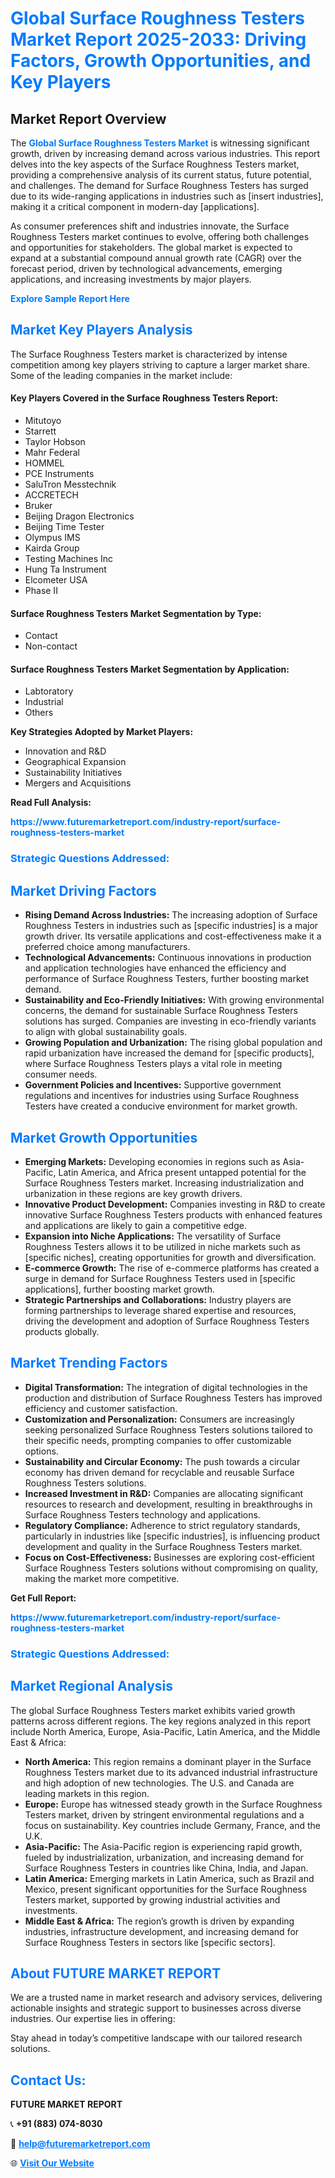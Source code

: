 <h1 style="color: #007BFF;">Global Surface Roughness Testers Market Report 2025-2033: Driving Factors, Growth Opportunities, and Key Players</h1>

<section id="overview">
<h2>Market Report Overview</h2>
<p>The <a href="https://www.futuremarketreport.com/industry-report/surface-roughness-testers-market" style="color: #007BFF; text-decoration: none;"><strong>Global Surface Roughness Testers Market</strong></a> is witnessing significant growth, driven by increasing demand across various industries. This report delves into the key aspects of the Surface Roughness Testers market, providing a comprehensive analysis of its current status, future potential, and challenges. The demand for Surface Roughness Testers has surged due to its wide-ranging applications in industries such as [insert industries], making it a critical component in modern-day [applications].</p>
<p>As consumer preferences shift and industries innovate, the Surface Roughness Testers market continues to evolve, offering both challenges and opportunities for stakeholders. The global market is expected to expand at a substantial compound annual growth rate (CAGR) over the forecast period, driven by technological advancements, emerging applications, and increasing investments by major players.</p>
</section>

<section id="overview">
<p><a href="https://www.futuremarketreport.com/request-sample/reportId=90438" style="color: #007BFF; text-decoration: none;"><strong>Explore Sample Report Here</strong></a></p>
</section>

<section id="key-players">
<h2 style="color: #007BFF;">Market Key Players Analysis</h2>
<p>The Surface Roughness Testers market is characterized by intense competition among key players striving to capture a larger market share. Some of the leading companies in the market include:</p>
<h4>Key Players Covered in the Surface Roughness Testers Report:</h4>
<ul><li>Mitutoyo</li><li>Starrett</li><li>Taylor Hobson</li><li>Mahr Federal</li><li>HOMMEL</li><li>PCE Instruments</li><li>SaluTron Messtechnik</li><li>ACCRETECH</li><li>Bruker</li><li>Beijing Dragon Electronics</li><li>Beijing Time Tester</li><li>Olympus IMS</li><li>Kairda Group</li><li>Testing Machines Inc</li><li>Hung Ta Instrument</li><li>Elcometer USA</li><li>Phase II</li></ul>
<h4>Surface Roughness Testers Market Segmentation by Type:</h4>
<ul><li>Contact</li><li>Non-contact</li></ul>

<h4>Surface Roughness Testers Market Segmentation by Application:</h4>
<ul><li>Labtoratory</li><li>Industrial</li><li>Others</li></ul>
<p><strong>Key Strategies Adopted by Market Players:</strong></p>
<ul>
<li>Innovation and R&D</li>
<li>Geographical Expansion</li>
<li>Sustainability Initiatives</li>
<li>Mergers and Acquisitions</li>
</ul>
</section>

<section>
<p><strong>Read Full Analysis: </strong></p><a href="https://www.futuremarketreport.com/industry-report/surface-roughness-testers-market" style="color: #007BFF; text-decoration: none;"><strong>https://www.futuremarketreport.com/industry-report/surface-roughness-testers-market</strong></a>
<h3 style="color: #007BFF;">Strategic Questions Addressed:</h3>
</section>

<section id="driving-factors">
<h2 style="color: #007BFF;">Market Driving Factors</h2>
<ul>
<li><strong>Rising Demand Across Industries:</strong> The increasing adoption of Surface Roughness Testers in industries such as [specific industries] is a major growth driver. Its versatile applications and cost-effectiveness make it a preferred choice among manufacturers.</li>
<li><strong>Technological Advancements:</strong> Continuous innovations in production and application technologies have enhanced the efficiency and performance of Surface Roughness Testers, further boosting market demand.</li>
<li><strong>Sustainability and Eco-Friendly Initiatives:</strong> With growing environmental concerns, the demand for sustainable Surface Roughness Testers solutions has surged. Companies are investing in eco-friendly variants to align with global sustainability goals.</li>
<li><strong>Growing Population and Urbanization:</strong> The rising global population and rapid urbanization have increased the demand for [specific products], where Surface Roughness Testers plays a vital role in meeting consumer needs.</li>
<li><strong>Government Policies and Incentives:</strong> Supportive government regulations and incentives for industries using Surface Roughness Testers have created a conducive environment for market growth.</li>
</ul>
</section>

<section id="growth-opportunities">
<h2 style="color: #007BFF;">Market Growth Opportunities</h2>
<ul>
<li><strong>Emerging Markets:</strong> Developing economies in regions such as Asia-Pacific, Latin America, and Africa present untapped potential for the Surface Roughness Testers market. Increasing industrialization and urbanization in these regions are key growth drivers.</li>
<li><strong>Innovative Product Development:</strong> Companies investing in R&D to create innovative Surface Roughness Testers products with enhanced features and applications are likely to gain a competitive edge.</li>
<li><strong>Expansion into Niche Applications:</strong> The versatility of Surface Roughness Testers allows it to be utilized in niche markets such as [specific niches], creating opportunities for growth and diversification.</li>
<li><strong>E-commerce Growth:</strong> The rise of e-commerce platforms has created a surge in demand for Surface Roughness Testers used in [specific applications], further boosting market growth.</li>
<li><strong>Strategic Partnerships and Collaborations:</strong> Industry players are forming partnerships to leverage shared expertise and resources, driving the development and adoption of Surface Roughness Testers products globally.</li>
</ul>
</section>

<section id="trending-factors">
<h2 style="color: #007BFF;">Market Trending Factors</h2>
<ul>
<li><strong>Digital Transformation:</strong> The integration of digital technologies in the production and distribution of Surface Roughness Testers has improved efficiency and customer satisfaction.</li>
<li><strong>Customization and Personalization:</strong> Consumers are increasingly seeking personalized Surface Roughness Testers solutions tailored to their specific needs, prompting companies to offer customizable options.</li>
<li><strong>Sustainability and Circular Economy:</strong> The push towards a circular economy has driven demand for recyclable and reusable Surface Roughness Testers solutions.</li>
<li><strong>Increased Investment in R&D:</strong> Companies are allocating significant resources to research and development, resulting in breakthroughs in Surface Roughness Testers technology and applications.</li>
<li><strong>Regulatory Compliance:</strong> Adherence to strict regulatory standards, particularly in industries like [specific industries], is influencing product development and quality in the Surface Roughness Testers market.</li>
<li><strong>Focus on Cost-Effectiveness:</strong> Businesses are exploring cost-efficient Surface Roughness Testers solutions without compromising on quality, making the market more competitive.</li>
</ul>
</section>

<section>
<p><strong>Get Full Report: </strong></p><a href="https://www.futuremarketreport.com/industry-report/surface-roughness-testers-market" style="color: #007BFF; text-decoration: none;"><strong>https://www.futuremarketreport.com/industry-report/surface-roughness-testers-market</strong></a>
<h3 style="color: #007BFF;">Strategic Questions Addressed:</h3>
</section>


<section id="regional-analysis">
<h2 style="color: #007BFF;">Market Regional Analysis</h2>
<p>The global Surface Roughness Testers market exhibits varied growth patterns across different regions. The key regions analyzed in this report include North America, Europe, Asia-Pacific, Latin America, and the Middle East & Africa:</p>
<ul>
<li><strong>North America:</strong> This region remains a dominant player in the Surface Roughness Testers market due to its advanced industrial infrastructure and high adoption of new technologies. The U.S. and Canada are leading markets in this region.</li>
<li><strong>Europe:</strong> Europe has witnessed steady growth in the Surface Roughness Testers market, driven by stringent environmental regulations and a focus on sustainability. Key countries include Germany, France, and the U.K.</li>
<li><strong>Asia-Pacific:</strong> The Asia-Pacific region is experiencing rapid growth, fueled by industrialization, urbanization, and increasing demand for Surface Roughness Testers in countries like China, India, and Japan.</li>
<li><strong>Latin America:</strong> Emerging markets in Latin America, such as Brazil and Mexico, present significant opportunities for the Surface Roughness Testers market, supported by growing industrial activities and investments.</li>
<li><strong>Middle East & Africa:</strong> The region’s growth is driven by expanding industries, infrastructure development, and increasing demand for Surface Roughness Testers in sectors like [specific sectors].</li>
</ul>
</section>

<footer>
<h2 style="color: #007BFF;">About FUTURE MARKET REPORT</h2>
<p>We are a trusted name in market research and advisory services, delivering actionable insights and strategic support to businesses across diverse industries. Our expertise lies in offering:</p>

<p>Stay ahead in today’s competitive landscape with our tailored research solutions.</p>

<h2 style="color: #007BFF;">Contact Us:</h2>
<p><strong>FUTURE MARKET REPORT</strong></p>
<p>📞 <strong>+91 (883) 074-8030</strong></p>
<p>📧 <strong><a href="mailto:help@futuremarketreport.com" style="color: #007BFF;">help@futuremarketreport.com</a></strong></p>
<p>🌐 <strong><a href="https://www.futuremarketreport.com/" style="color: #007BFF;">Visit Our Website</a></strong></p>
</footer>